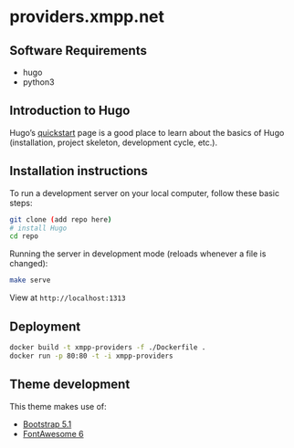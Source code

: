 # providers.xmpp.net

## Software Requirements

* hugo
* python3

## Introduction to Hugo

Hugo’s [quickstart](https://gohugo.io/getting-started/quick-start/) page is a good place to learn about the basics of Hugo (installation, project skeleton, development cycle, etc.).

## Installation instructions

To run a development server on your local computer, follow these basic steps:

```bash
git clone (add repo here)
# install Hugo
cd repo
```

Running the server in development mode (reloads whenever a file is changed):

```bash
make serve
```

View at `http://localhost:1313`

## Deployment

```bash
docker build -t xmpp-providers -f ./Dockerfile .
docker run -p 80:80 -t -i xmpp-providers
```

## Theme development

This theme makes use of:

* [Bootstrap 5.1](https://getbootstrap.com/docs/5.1/)
* [FontAwesome 6](https://fontawesome.com/v6/docs/)
